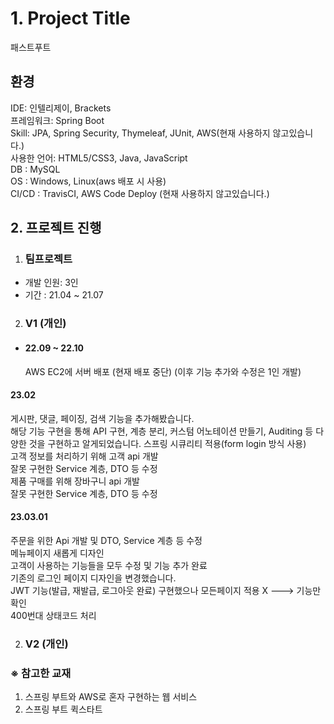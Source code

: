 # 1. Project Title

패스트푸트 

## 환경
 IDE: 인텔리제이, Brackets</br>
 프레임워크: Spring Boot</br>
 Skill: JPA, Spring Security, Thymeleaf, JUnit, AWS(현재 사용하지 않고있습니다.)</br> 
 사용한 언어: HTML5/CSS3, Java, JavaScript</br> 
 DB : MySQL</br>
 OS : Windows, Linux(aws 배포 시 사용)</br>
 CI/CD : TravisCI, AWS Code Deploy (현재 사용하지 않고있습니다.)

## 2. 프로젝트 진행

1. ### 팀프로젝트 
* 개발 인원: 3인</br>
* 기간 : 21.04 ~ 21.07 

2. ### V1 (개인)
 + #### 22.09 ~ 22.10 
   AWS EC2에 서버 배포 (현재 배포 중단)
   (이후 기능 추가와 수정은 1인 개발)

 #### 23.02
 게시판, 댓글, 페이징, 검색 기능을 추가해봤습니다.</br>
 해당 기능 구현을 통해 API 구현, 계층 분리, 커스텀 어노테이션 만들기, Auditing 등 다양한 것을 구현하고 알게되었습니다.
 스프링 시큐리티 적용(form login 방식 사용)</br>
 고객 정보를 처리하기 위해 고객 api 개발</br>
 잘못 구현한 Service 계층, DTO 등  수정</br>
 제품 구매를 위해 장바구니 api 개발</br>
 잘못 구현한 Service 계층, DTO 등  수정

 #### 23.03.01
 주문을 위한 Api 개발 및 DTO, Service 계층 등 수정</br>
 메뉴페이지 새롭게 디자인</br>
 고객이 사용하는 기능들을 모두 수정 및 기능 추가 완료</br>
 기존의 로그인 페이지 디자인을 변경했습니다.</br>
 JWT 기능(발급, 재발급, 로그아웃 완료) 구현했으나 모든페이지 적용 X ---> 기능만 확인</br>
 400번대 상태코드 처리
 
2. ### V2 (개인)

### ※ 참고한 교재
1. 스프링 부트와 AWS로 혼자 구현하는 웹 서비스 
2. 스프링 부트 퀵스타트</br>

